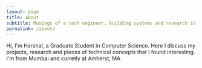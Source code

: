 ```yaml
---
layout: page
title: About
subtitle: Musings of a tech engineer, building systems and research in text understanding
permalink: /about/
---
```

Hi, I'm Harshal, a Graduate Student in Computer Science. Here I discuss my projects, research and pieces of technical concepts that I found interesting. I'm from Mumbai and curretly at Amherst, MA 